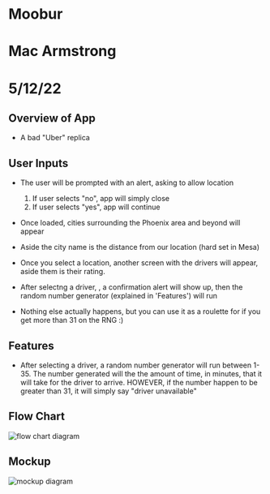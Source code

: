 # Moobur
# Mac Armstrong
# 5/12/22


## Overview of App

- A bad "Uber" replica

## User Inputs

- The user will be prompted with an alert, asking to allow location
  1. If user selects "no", app will simply close
  2. If user selects "yes", app will continue 

- Once loaded, cities surrounding the Phoenix area and beyond will appear 
- Aside the city name is the distance from our location (hard set in Mesa)
- Once you select a location, another screen with the drivers will appear, aside them is their rating. 
- After selectng a driver, , a confirmation alert will show up, then the random number generator (explained in 'Features') will run
- Nothing else actually happens, but you can use it as a roulette for if you get more than 31 on the RNG :)

## Features

- After selecting a driver, a random number generator will run between 1-35. 
The number generated will the the amount of time, in minutes, that it will take for the driver to arrive.
HOWEVER, if the number happen to be greater than 31, it will simply say "driver unavailable" 

## Flow Chart
![flow chart diagram](https://i.imgur.com/TfFh2WP.png)

## Mockup
![mockup diagram](https://i.imgur.com/aX3KRG3.png)
